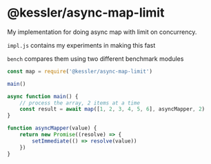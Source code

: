 # @kessler/async-map-limit

My implementation for doing async map with limit on concurrency.

`impl.js` contains my experiments in making this fast

`bench` compares them using two different benchmark modules

```js
const map = require('@kessler/async-map-limit')

main()

async function main() {
    // process the array, 2 items at a time 
    const result = await map([1, 2, 3, 4, 5, 6], asyncMapper, 2)
}

function asyncMapper(value) {
    return new Promise((resolve) => {
        setImmediate(() => resolve(value))
    })
}

```